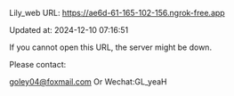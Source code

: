 Lily_web URL: https://ae6d-61-165-102-156.ngrok-free.app

Updated at: 2024-12-10 07:16:51

If you cannot open this URL, the server might be down.

Please contact: 

goley04@foxmail.com Or Wechat:GL_yeaH